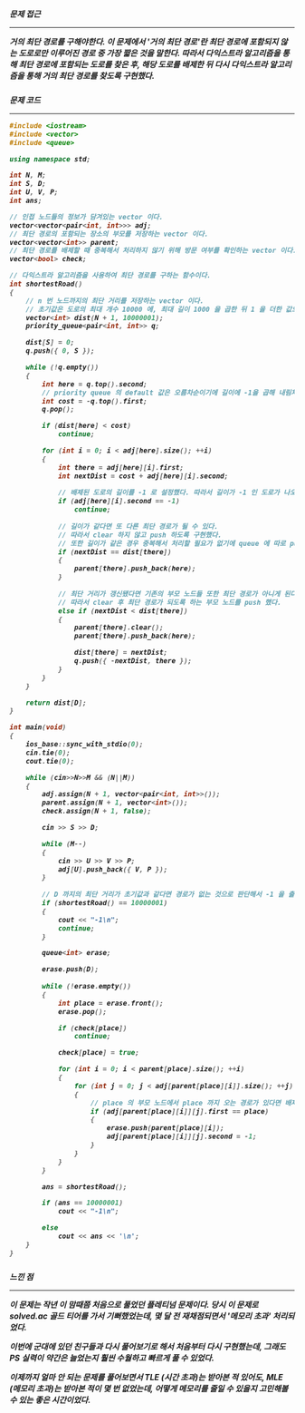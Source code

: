 <h5>문제 접근

***

거의 최단 경로를 구해야한다. 이 문제에서 '거의 최단 경로'란 최단 경로에 포함되지 않는 도로로만 이루어진 경로 중 가장 짧은 것을 말한다. 따라서 다익스트라 알고리즘을 통해 최단 경로에 포함되는 도로를 찾은 후, 해당 도로를 배제한 뒤 다시 다익스트라 알고리즘을 통해 거의 최단 경로를 찾도록 구현했다.



<h5>문제 코드

***

```C++
#include <iostream>
#include <vector>
#include <queue>

using namespace std;

int N, M;
int S, D;
int U, V, P;
int ans;

// 인접 노드들의 정보가 담겨있는 vector 이다.
vector<vector<pair<int, int>>> adj;
// 최단 경로의 포함되는 장소의 부모를 저장하는 vector 이다.
vector<vector<int>> parent;
// 최단 경로를 배제할 때 중복해서 처리하지 않기 위해 방문 여부를 확인하는 vector 이다.
vector<bool> check;

// 다익스트라 알고리즘을 사용하여 최단 경로를 구하는 함수이다.
int shortestRoad()
{
    // n 번 노드까지의 최단 거리를 저장하는 vector 이다. 
    // 초기값은 도로의 최대 개수 10000 에, 최대 길이 1000 을 곱한 뒤 1 을 더한 값으로 설정했다.
	vector<int> dist(N + 1, 10000001);
	priority_queue<pair<int, int>> q;

	dist[S] = 0;
	q.push({ 0, S });

	while (!q.empty())
	{
		int here = q.top().second;
        // priority queue 의 default 값은 오름차순이기에 길이에 -1을 곱해 내림차순으로 바꿔주었다.
		int cost = -q.top().first;
		q.pop();

		if (dist[here] < cost)
			continue;

		for (int i = 0; i < adj[here].size(); ++i)
		{
			int there = adj[here][i].first;
			int nextDist = cost + adj[here][i].second;
			
            // 배제된 도로의 길이를 -1 로 설정했다. 따라서 길이가 -1 인 도로가 나오면 무시했다.
			if (adj[here][i].second == -1)
				continue;
			
            // 길이가 같다면 또 다른 최단 경로가 될 수 있다.
            // 따라서 clear 하지 않고 push 하도록 구현했다.
            // 또한 길이가 같은 경우 중복해서 처리할 필요가 없기에 queue 에 따로 push 하지 않았다.
			if (nextDist == dist[there])
			{
				parent[there].push_back(here);
			}
			
            // 최단 거리가 갱신됐다면 기존의 부모 노드들 또한 최단 경로가 아니게 된다.
           	// 따라서 clear 후 최단 경로가 되도록 하는 부모 노드를 push 했다. 
			else if (nextDist < dist[there])
			{
				parent[there].clear();
				parent[there].push_back(here);

				dist[there] = nextDist;
				q.push({ -nextDist, there });
			}
		}
	}

	return dist[D];
}

int main(void)
{
	ios_base::sync_with_stdio(0);
	cin.tie(0);
	cout.tie(0);

	while (cin>>N>>M && (N||M))
	{
		adj.assign(N + 1, vector<pair<int, int>>());
		parent.assign(N + 1, vector<int>());
		check.assign(N + 1, false);

		cin >> S >> D;

		while (M--)
		{
			cin >> U >> V >> P;
			adj[U].push_back({ V, P });
		}
		
        // D 까지의 최단 거리가 초기값과 같다면 경로가 없는 것으로 판단해서 -1 을 출력하도록 했다.
		if (shortestRoad() == 10000001)
		{
			cout << "-1\n";
			continue;
		}

		queue<int> erase;

		erase.push(D);
        
		while (!erase.empty())
		{
			int place = erase.front();
			erase.pop();

			if (check[place])
				continue;

			check[place] = true;

			for (int i = 0; i < parent[place].size(); ++i)
			{
				for (int j = 0; j < adj[parent[place][i]].size(); ++j)
				{
                    // place 의 부모 노드에서 place 까지 오는 경로가 있다면 배제했다.
					if (adj[parent[place][i]][j].first == place)
					{
						erase.push(parent[place][i]);
						adj[parent[place][i]][j].second = -1;
					}
				}
			}
		}

		ans = shortestRoad();

		if (ans == 10000001)
			cout << "-1\n";

		else
			cout << ans << '\n';
	}
}
```



<h5> 느낀 점

***

이 문제는 작년 이 맘때쯤 처음으로 풀었던 플레티넘 문제이다. 당시 이 문제로 solved.ac 골드 티어를 가서 기뻐했었는데, 몇 달 전 재채점되면서 '메모리 초과' 처리되었다. 

이번에 군대에 있던 친구들과 다시 풀어보기로 해서 처음부터 다시 구현했는데, 그래도 PS 실력이 약간은 늘었는지 훨씬 수월하고 빠르게 풀 수 있었다.

이제까지 얼마 안 되는 문제를 풀어보면서 TLE (시간 초과)는 받아본 적 있어도, MLE (메모리 초과)는 받아본 적이 몇 번 없었는데, 어떻게 메모리를 줄일 수 있을지 고민해볼 수 있는 좋은 시간이었다.